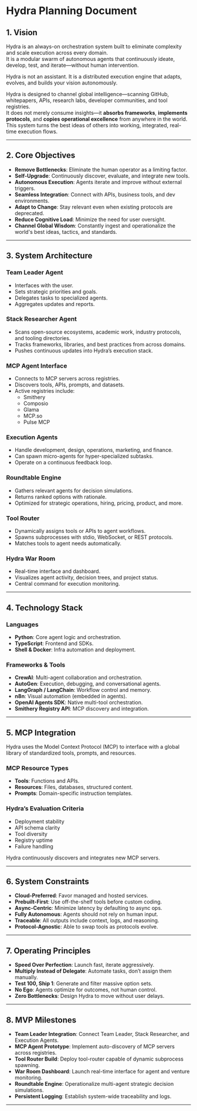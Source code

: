 # Hydra Planning Document

## 1. Vision

Hydra is an always-on orchestration system built to eliminate complexity and scale execution across every domain.  
It is a modular swarm of autonomous agents that continuously ideate, develop, test, and iterate—without human intervention.

Hydra is not an assistant. It is a distributed execution engine that adapts, evolves, and builds your vision autonomously.

Hydra is designed to channel global intelligence—scanning GitHub, whitepapers, APIs, research labs, developer communities, and tool registries.  
It does not merely consume insights—it **absorbs frameworks**, **implements protocols**, and **copies operational excellence** from anywhere in the world.  
This system turns the best ideas of others into working, integrated, real-time execution flows.

---

## 2. Core Objectives

- **Remove Bottlenecks**: Eliminate the human operator as a limiting factor.  
- **Self-Upgrade**: Continuously discover, evaluate, and integrate new tools.  
- **Autonomous Execution**: Agents iterate and improve without external triggers.  
- **Seamless Integration**: Connect with APIs, business tools, and dev environments.  
- **Adapt to Change**: Stay relevant even when existing protocols are deprecated.  
- **Reduce Cognitive Load**: Minimize the need for user oversight.  
- **Channel Global Wisdom**: Constantly ingest and operationalize the world's best ideas, tactics, and standards.

---

## 3. System Architecture

### Team Leader Agent
- Interfaces with the user.
- Sets strategic priorities and goals.
- Delegates tasks to specialized agents.
- Aggregates updates and reports.

### Stack Researcher Agent
- Scans open-source ecosystems, academic work, industry protocols, and tooling directories.
- Tracks frameworks, libraries, and best practices from across domains.
- Pushes continuous updates into Hydra’s execution stack.

### MCP Agent Interface
- Connects to MCP servers across registries.
- Discovers tools, APIs, prompts, and datasets.
- Active registries include:
  - Smithery
  - Composio
  - Glama
  - MCP.so
  - Pulse MCP

### Execution Agents
- Handle development, design, operations, marketing, and finance.
- Can spawn micro-agents for hyper-specialized subtasks.
- Operate on a continuous feedback loop.

### Roundtable Engine
- Gathers relevant agents for decision simulations.
- Returns ranked options with rationale.
- Optimized for strategic operations, hiring, pricing, product, and more.

### Tool Router
- Dynamically assigns tools or APIs to agent workflows.
- Spawns subprocesses with stdio, WebSocket, or REST protocols.
- Matches tools to agent needs automatically.

### Hydra War Room
- Real-time interface and dashboard.
- Visualizes agent activity, decision trees, and project status.
- Central command for execution monitoring.

---

## 4. Technology Stack

### Languages
- **Python**: Core agent logic and orchestration.  
- **TypeScript**: Frontend and SDKs.  
- **Shell & Docker**: Infra automation and deployment.

### Frameworks & Tools
- **CrewAI**: Multi-agent collaboration and orchestration.  
- **AutoGen**: Execution, debugging, and conversational agents.  
- **LangGraph / LangChain**: Workflow control and memory.  
- **n8n**: Visual automation (embedded in agents).  
- **OpenAI Agents SDK**: Native multi-tool orchestration.  
- **Smithery Registry API**: MCP discovery and integration.

---

## 5. MCP Integration

Hydra uses the Model Context Protocol (MCP) to interface with a global library of standardized tools, prompts, and resources.

### MCP Resource Types
- **Tools**: Functions and APIs.  
- **Resources**: Files, databases, structured content.  
- **Prompts**: Domain-specific instruction templates.

### Hydra’s Evaluation Criteria
- Deployment stability  
- API schema clarity  
- Tool diversity  
- Registry uptime  
- Failure handling

Hydra continuously discovers and integrates new MCP servers.

---

## 6. System Constraints

- **Cloud-Preferred**: Favor managed and hosted services.  
- **Prebuilt-First**: Use off-the-shelf tools before custom coding.  
- **Async-Centric**: Minimize latency by defaulting to async ops.  
- **Fully Autonomous**: Agents should not rely on human input.  
- **Traceable**: All outputs include context, logs, and reasoning.  
- **Protocol-Agnostic**: Able to swap tools as protocols evolve.

---

## 7. Operating Principles

- **Speed Over Perfection**: Launch fast, iterate aggressively.  
- **Multiply Instead of Delegate**: Automate tasks, don’t assign them manually.  
- **Test 100, Ship 1**: Generate and filter massive option sets.  
- **No Ego**: Agents optimize for outcomes, not human control.  
- **Zero Bottlenecks**: Design Hydra to move without user delays.

---

## 8. MVP Milestones

- **Team Leader Integration**: Connect Team Leader, Stack Researcher, and Execution Agents.  
- **MCP Agent Prototype**: Implement auto-discovery of MCP servers across registries.  
- **Tool Router Build**: Deploy tool-router capable of dynamic subprocess spawning.  
- **War Room Dashboard**: Launch real-time interface for agent and venture monitoring.  
- **Roundtable Engine**: Operationalize multi-agent strategic decision simulations.  
- **Persistent Logging**: Establish system-wide traceability and logs.

---
